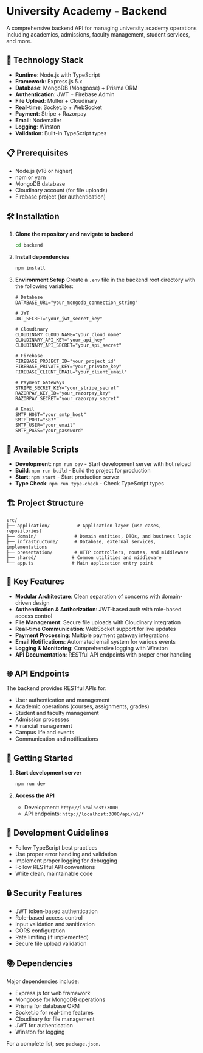 # University Academy - Backend

A comprehensive backend API for managing university academy operations including academics, admissions, faculty management, student services, and more.

## 🚀 Technology Stack

- **Runtime**: Node.js with TypeScript
- **Framework**: Express.js 5.x
- **Database**: MongoDB (Mongoose) + Prisma ORM
- **Authentication**: JWT + Firebase Admin
- **File Upload**: Multer + Cloudinary
- **Real-time**: Socket.io + WebSocket
- **Payment**: Stripe + Razorpay
- **Email**: Nodemailer
- **Logging**: Winston
- **Validation**: Built-in TypeScript types

## 📋 Prerequisites

- Node.js (v18 or higher)
- npm or yarn
- MongoDB database
- Cloudinary account (for file uploads)
- Firebase project (for authentication)

## 🛠️ Installation

1. **Clone the repository and navigate to backend**
   ```bash
   cd backend
   ```

2. **Install dependencies**
   ```bash
   npm install
   ```

3. **Environment Setup**
   Create a `.env` file in the backend root directory with the following variables:
   ```env
   # Database
   DATABASE_URL="your_mongodb_connection_string"
   
   # JWT
   JWT_SECRET="your_jwt_secret_key"
   
   # Cloudinary
   CLOUDINARY_CLOUD_NAME="your_cloud_name"
   CLOUDINARY_API_KEY="your_api_key"
   CLOUDINARY_API_SECRET="your_api_secret"
   
   # Firebase
   FIREBASE_PROJECT_ID="your_project_id"
   FIREBASE_PRIVATE_KEY="your_private_key"
   FIREBASE_CLIENT_EMAIL="your_client_email"
   
   # Payment Gateways
   STRIPE_SECRET_KEY="your_stripe_secret"
   RAZORPAY_KEY_ID="your_razorpay_key"
   RAZORPAY_SECRET="your_razorpay_secret"
   
   # Email
   SMTP_HOST="your_smtp_host"
   SMTP_PORT="587"
   SMTP_USER="your_email"
   SMTP_PASS="your_password"
   ```

## 🚀 Available Scripts

- **Development**: `npm run dev` - Start development server with hot reload
- **Build**: `npm run build` - Build the project for production
- **Start**: `npm start` - Start production server
- **Type Check**: `npm run type-check` - Check TypeScript types

## 🏗️ Project Structure

```
src/
├── application/          # Application layer (use cases, repositories)
├── domain/              # Domain entities, DTOs, and business logic
├── infrastructure/      # Database, external services, implementations
├── presentation/        # HTTP controllers, routes, and middleware
├── shared/             # Common utilities and middleware
└── app.ts              # Main application entry point
```

## 🔧 Key Features

- **Modular Architecture**: Clean separation of concerns with domain-driven design
- **Authentication & Authorization**: JWT-based auth with role-based access control
- **File Management**: Secure file uploads with Cloudinary integration
- **Real-time Communication**: WebSocket support for live updates
- **Payment Processing**: Multiple payment gateway integrations
- **Email Notifications**: Automated email system for various events
- **Logging & Monitoring**: Comprehensive logging with Winston
- **API Documentation**: RESTful API endpoints with proper error handling

## 🌐 API Endpoints

The backend provides RESTful APIs for:
- User authentication and management
- Academic operations (courses, assignments, grades)
- Student and faculty management
- Admission processes
- Financial management
- Campus life and events
- Communication and notifications

## 🚀 Getting Started

1. **Start development server**
   ```bash
   npm run dev
   ```

2. **Access the API**
   - Development: `http://localhost:3000`
   - API endpoints: `http://localhost:3000/api/v1/*`

## 📝 Development Guidelines

- Follow TypeScript best practices
- Use proper error handling and validation
- Implement proper logging for debugging
- Follow RESTful API conventions
- Write clean, maintainable code

## 🔒 Security Features

- JWT token-based authentication
- Role-based access control
- Input validation and sanitization
- CORS configuration
- Rate limiting (if implemented)
- Secure file upload validation

## 📚 Dependencies

Major dependencies include:
- Express.js for web framework
- Mongoose for MongoDB operations
- Prisma for database ORM
- Socket.io for real-time features
- Cloudinary for file management
- JWT for authentication
- Winston for logging

For a complete list, see `package.json`.
